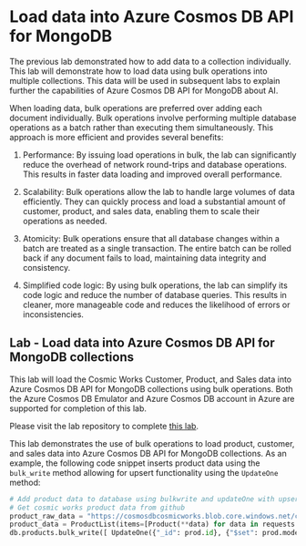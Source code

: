# Load data into Azure Cosmos DB API for MongoDB

The previous lab demonstrated how to add data to a collection individually. This lab will demonstrate how to load data using bulk operations into multiple collections. This data will be used in subsequent labs to explain further the capabilities of Azure Cosmos DB API for MongoDB about AI.

When loading data, bulk operations are preferred over adding each document individually. Bulk operations involve performing multiple database operations as a batch rather than executing them simultaneously. This approach is more efficient and provides several benefits:

1. Performance: By issuing load operations in bulk, the lab can significantly reduce the overhead of network round-trips and database operations. This results in faster data loading and improved overall performance.

2. Scalability: Bulk operations allow the lab to handle large volumes of data efficiently. They can quickly process and load a substantial amount of customer, product, and sales data, enabling them to scale their operations as needed.

3. Atomicity: Bulk operations ensure that all database changes within a batch are treated as a single transaction. The entire batch can be rolled back if any document fails to load, maintaining data integrity and consistency.

4. Simplified code logic: By using bulk operations, the lab can simplify its code logic and reduce the number of database queries. This results in cleaner, more manageable code and reduces the likelihood of errors or inconsistencies.

## Lab - Load data into Azure Cosmos DB API for MongoDB collections

This lab will load the Cosmic Works Customer, Product, and Sales data into Azure Cosmos DB API for MongoDB collections using bulk operations. Both the Azure Cosmos DB Emulator and Azure Cosmos DB account in Azure are supported for completion of this lab.

Please visit the lab repository to complete [this lab](https://github.com/solliancenet/cosmos-db-openai-nodejs-dev-guide-labs/blob/main/lab_2_load_data.ipynb).

This lab demonstrates the use of bulk operations to load product, customer, and sales data into Azure Cosmos DB API for MongoDB collections. As an example, the following code snippet inserts product data using the `bulk_write` method allowing for upsert functionality using the `UpdateOne` method:

```python
# Add product data to database using bulkwrite and updateOne with upsert
# Get cosmic works product data from github
product_raw_data = "https://cosmosdbcosmicworks.blob.core.windows.net/cosmic-works-small/product.json"
product_data = ProductList(items=[Product(**data) for data in requests.get(product_raw_data).json()])
db.products.bulk_write([ UpdateOne({"_id": prod.id}, {"$set": prod.model_dump(by_alias=True)}, upsert=True) for prod in product_data.items])
```
